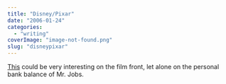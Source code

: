 ```yaml
---
title: "Disney/Pixar"
date: "2006-01-24"
categories: 
  - "writing"
coverImage: "image-not-found.png"
slug: "disneypixar"
---
```


[This](http://www.businessweek.com/technology/content/jan2006/tc20060124_959402.htm?campaign_id=topStories_ssi_5) could be very interesting on the film front, let alone on the personal bank balance of Mr. Jobs.
